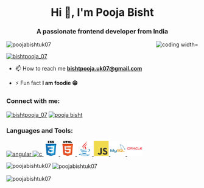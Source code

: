 <h1 align="center">Hi 👋, I'm Pooja Bisht</h1>
<h3 align="center">A passionate frontend developer from India</h3>
<img align="right" alt="coding width="200" height="200" src="https://thumbs.dreamstime.com/b/software-language-programmer-avatar-software-language-programmer-avatar-vector-illustration-design-110589729.jpg">
<p align="left"> <img src="https://komarev.com/ghpvc/?username=poojabishtuk07&label=Profile%20views&color=0e75b6&style=flat" alt="poojabishtuk07" /> </p>

<p align="left"> <a href="https://twitter.com/bishtpooja_07" target="blank"><img src="https://img.shields.io/twitter/follow/bishtpooja_07?logo=twitter&style=for-the-badge" alt="bishtpooja_07" /></a> </p>

- 📫 How to reach me **bishtpooja.uk07@gmail.com**

- ⚡ Fun fact **I am foodie 😁**

<h3 align="left">Connect with me:</h3>
<p align="left">
<a href="https://twitter.com/bishtpooja_07" target="blank"><img align="center" src="https://raw.githubusercontent.com/rahuldkjain/github-profile-readme-generator/master/src/images/icons/Social/twitter.svg" alt="bishtpooja_07" height="30" width="40" /></a>
<a href="https://linkedin.com/in/pooja bisht" target="blank"><img align="center" src="https://raw.githubusercontent.com/rahuldkjain/github-profile-readme-generator/master/src/images/icons/Social/linked-in-alt.svg" alt="pooja bisht" height="30" width="40" /></a>
</p>

<h3 align="left">Languages and Tools:</h3>
<p align="left"> <a href="https://angular.io" target="_blank" rel="noreferrer"> <img src="https://angular.io/assets/images/logos/angular/angular.svg" alt="angular" width="40" height="40"/> </a> 
  <a href="https://www.cprogramming.com/" target="_blank" rel="noreferrer"> <img src="https://img.favpng.com/14/13/10/the-c-programming-language-computer-programming-computer-icons-png-favpng-7zJYitnyi8SgchmgBAFa14561.jpg" alt="c" width="40" height="40"/> </a>
  <a href="https://www.w3schools.com/css/" target="_blank" rel="noreferrer"> <img src="https://raw.githubusercontent.com/devicons/devicon/master/icons/css3/css3-original-wordmark.svg" alt="css3" width="40" height="40"/> </a>
  <a href="https://www.w3.org/html/" target="_blank" rel="noreferrer"> <img src="https://raw.githubusercontent.com/devicons/devicon/master/icons/html5/html5-original-wordmark.svg" alt="html5" width="40" height="40"/> </a> <a href="https://www.java.com" target="_blank" rel="noreferrer"> <img src="https://raw.githubusercontent.com/devicons/devicon/master/icons/java/java-original.svg" alt="java" width="40" height="40"/> </a> <a href="https://developer.mozilla.org/en-US/docs/Web/JavaScript" target="_blank" rel="noreferrer"> <img src="https://raw.githubusercontent.com/devicons/devicon/master/icons/javascript/javascript-original.svg" alt="javascript" width="40" height="40"/> </a> <a href="https://www.mysql.com/" target="_blank" rel="noreferrer"> <img src="https://raw.githubusercontent.com/devicons/devicon/master/icons/mysql/mysql-original-wordmark.svg" alt="mysql" width="40" height="40"/> </a> <a href="https://www.oracle.com/" target="_blank" rel="noreferrer"> <img src="https://raw.githubusercontent.com/devicons/devicon/master/icons/oracle/oracle-original.svg" alt="oracle" width="40" height="40"/> </a> </p>

<p><img align="left" src="https://github-readme-stats.vercel.app/api/top-langs?username=poojabishtuk07&show_icons=true&locale=en&layout=compact" alt="poojabishtuk07" /></p>

<p>&nbsp;<img align="center" src="https://github-readme-stats.vercel.app/api?username=poojabishtuk07&show_icons=true&locale=en" alt="poojabishtuk07" /></p>

<p><img align="center" src="https://github-readme-streak-stats.herokuapp.com/?user=poojabishtuk07&" alt="poojabishtuk07" /></p>
